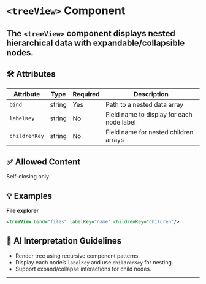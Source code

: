# `<treeView>` Component

The `<treeView>` component displays nested hierarchical data with expandable/collapsible nodes.
---

## 🛠 Attributes
| Attribute | Type | Required | Description |
|-----------|------|----------|-------------|
| `bind` | string | Yes | Path to a nested data array |
| `labelKey` | string | No | Field name to display for each node label |
| `childrenKey` | string | No | Field name for nested children arrays |

## ✅ Allowed Content
Self-closing only.

## 💡 Examples
**File explorer**
```xml
<treeView bind="files" labelKey="name" childrenKey="children"/>
```

## 🧩 AI Interpretation Guidelines
- Render tree using recursive component patterns.
- Display each node’s `labelKey` and use `childrenKey` for nesting.
- Support expand/collapse interactions for child nodes.
---